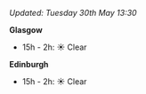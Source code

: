 *Updated: Tuesday 30th May 13:30*

**Glasgow**

* 15h - 2h: :sunny: Clear

**Edinburgh**

* 15h - 2h: :sunny: Clear
